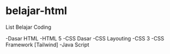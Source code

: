 # belajar-html
List Belajar Coding

-Dasar HTML
-HTML 5
-CSS Dasar
-CSS Layouting
-CSS 3
-CSS Framework [Tailwind]
-Java Script
